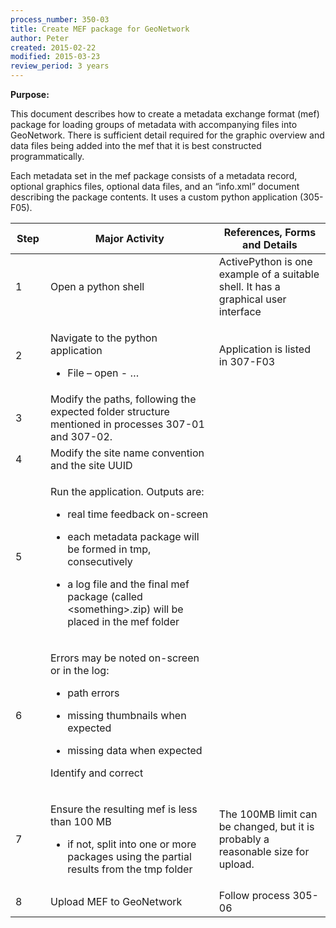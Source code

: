 ```yaml
---
process_number: 350-03
title: Create MEF package for GeoNetwork
author: Peter
created: 2015-02-22
modified: 2015-03-23
review_period: 3 years
---
```


**Purpose:**

This document describes how to create a metadata exchange format (mef) package for loading groups of metadata with accompanying files into GeoNetwork. There is sufficient detail required for the graphic overview and data files being added into the mef that it is best constructed programmatically.

Each metadata set in the mef package consists of a metadata record, optional graphics files, optional data files, and an “info.xml” document describing the package contents. It uses a custom python application (305-F05).

<table>
<colgroup>
<col style="width: 11%" />
<col style="width: 53%" />
<col style="width: 35%" />
</colgroup>
<thead>
<tr>
<th><strong>Step</strong></th>
<th><strong>Major Activity</strong></th>
<th><strong>References, Forms and Details</strong></th>
</tr>
</thead>
<tbody>
<tr>
<td>1</td>
<td>Open a python shell</td>
<td>ActivePython is one example of a suitable shell. It has a graphical user interface</td>
</tr>
<tr>
<td>2</td>
<td><p>Navigate to the python application</p>
<ul>
<li><p>File – open - …</p></li>
</ul></td>
<td>Application is listed in 307-F03</td>
</tr>
<tr>
<td>3</td>
<td>Modify the paths, following the expected folder structure mentioned in processes 307-01 and 307-02.</td>
<td></td>
</tr>
<tr>
<td>4</td>
<td>Modify the site name convention and the site UUID</td>
<td></td>
</tr>
<tr>
<td>5</td>
<td><p>Run the application. Outputs are:</p>
<ul>
<li><p>real time feedback on-screen</p></li>
<li><p>each metadata package will be formed in tmp, consecutively</p></li>
<li><p>a log file and the final mef package (called &lt;something&gt;.zip) will be placed in the mef folder</p></li>
</ul></td>
<td></td>
</tr>
<tr>
<td>6</td>
<td><p>Errors may be noted on-screen or in the log:</p>
<ul>
<li><p>path errors</p></li>
<li><p>missing thumbnails when expected</p></li>
<li><p>missing data when expected</p></li>
</ul>
<p>Identify and correct</p></td>
<td></td>
</tr>
<tr>
<td>7</td>
<td><p>Ensure the resulting mef is less than 100 MB</p>
<ul>
<li><p>if not, split into one or more packages using the partial results from the tmp folder</p></li>
</ul></td>
<td>The 100MB limit can be changed, but it is probably a reasonable size for upload.</td>
</tr>
<tr>
<td>8</td>
<td>Upload MEF to GeoNetwork</td>
<td>Follow process 305-06</td>
</tr>
</tbody>
</table>
